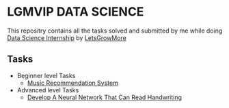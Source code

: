 

# LGMVIP DATA SCIENCE
This repositry contains all the tasks solved and submitted by me while doing [Data Science Internship](https://letsgrowmore.in/vip/) by [LetsGrowMore](https://letsgrowmore.in/) 

## Tasks
* Beginner level Tasks
  - [Music Recommendation System](https://github.com/AJINKYACHAVAN5/LGMVIP-DATASCIENCE/tree/main/Beginner%20Level%20Task) 
* Advanced level Tasks
  - [Develop A Neural Network That Can Read Handwriting](https://github.com/AJINKYACHAVAN5/LGMVIP-DATASCIENCE/tree/main/Advanced%20Level%20Task)
